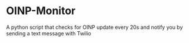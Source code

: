 # OINP-Monitor
A python script that checks for OINP update every 20s and notify you by sending a text message with Twilio

